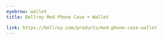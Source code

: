 ```yaml
---
eyebrow: wallet
title: Bellroy Mod Phone Case + Wallet

link: https://bellroy.com/products/mod-phone-case-wallet
---
```

